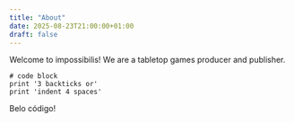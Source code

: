 ```yaml
---
title: "About"
date: 2025-08-23T21:00:00+01:00
draft: false
---
```

Welcome to impossibilis! We are a tabletop games producer and publisher.

```
# code block
print '3 backticks or'
print 'indent 4 spaces'
```

Belo código!